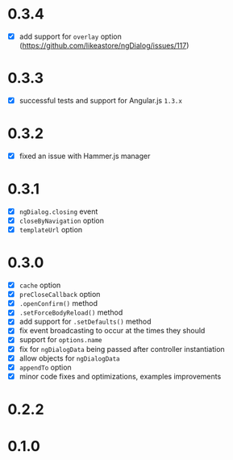 # 0.3.4

- [x] add support for `overlay` option (https://github.com/likeastore/ngDialog/issues/117)

# 0.3.3

- [x] successful tests and support for Angular.js `1.3.x`

# 0.3.2

- [x] fixed an issue with Hammer.js manager

# 0.3.1

- [x] `ngDialog.closing` event 
- [x] `closeByNavigation` option
- [x] `templateUrl` option

# 0.3.0

- [x] `cache` option
- [x] `preCloseCallback` option
- [x] `.openConfirm()` method
- [x] `.setForceBodyReload()` method
- [x] add support for `.setDefaults()` method
- [x] fix event broadcasting to occur at the times they should
- [x] support for `options.name` 
- [x] fix for `ngDialogData` being passed after controller instantiation
- [x] allow objects for `ngDialogData`
- [x] `appendTo` option
- [x] minor code fixes and optimizations, examples improvements

# 0.2.2

# 0.1.0
